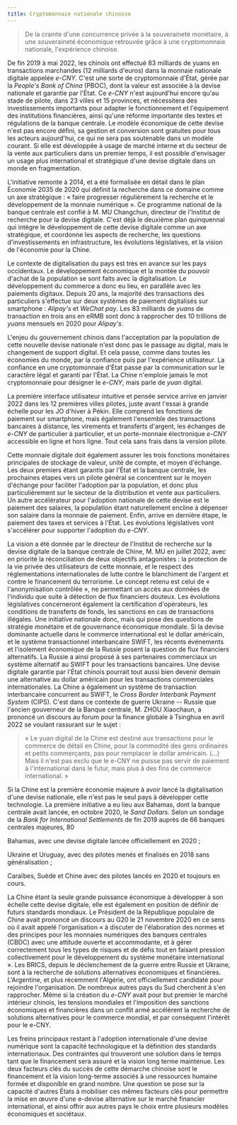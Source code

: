 ```yaml
---
title: Cryptomonnaie nationale chinoise
---
```

> De la crainte d'une concurrence privée à la souveraineté monétaire, à
> une souveraineté économique retrouvée grâce à une cryptomonnaie
> nationale, l'expérience chinoise.

De fin 2019 à mai 2022, les chinois ont effectué 83 milliards de yuans
en transactions marchandes (12 milliards d'euros) dans la monnaie
nationale digitale appelée *e-CNY*. C'est une sorte de cryptomonnaie
d'État, gérée par la *People's Bank of China* (PBOC), dont la valeur est
associée à la devise nationale et garantie par l'État. Ce *e-CNY* n'est
aujourd'hui encore qu'au stade de pilote, dans 23 villes et 15
provinces, et nécessitera des investissements importants pour adapter le
fonctionnement et l'équipement des institutions financières, ainsi
qu'une réforme importante des textes et régulations de la banque
centrale. Le modèle économique de cette devise n'est pas encore défini,
sa gestion et conversion sont gratuites pour tous les acteurs
aujourd'hui, ce qui ne sera pas soutenable dans un modèle courant. Si
elle est développée à usage de marché interne et du secteur de la vente
aux particuliers dans un premier temps, il est possible d'envisager un
usage plus international et stratégique d'une devise digitale dans un
monde en fragmentation.

L'initiative remonte à 2014, et a été formalisée en détail dans le plan
Économie 2035 de 2020 qui définit la recherche dans ce domaine comme un
axe stratégique : « faire progresser régulièrement la recherche et le
développement de la monnaie numérique ». Ce programme national de la
banque centrale est confié à M. MU Changchun, directeur de l'Institut de
recherche pour la devise digitale. C'est déjà le deuxième plan
quinquennal qui intègre le développement de cette devise digitale comme
un axe stratégique, et coordonne les aspects de recherche, les questions
d'investissements en infrastructure, les évolutions législatives, et la
vision de l'économie pour la Chine.

Le contexte de digitalisation du pays est très en avance sur les pays
occidentaux. Le développement économique et la montée du pouvoir d'achat
de la population se sont faits avec la digitalisation. Le développement
du commerce a donc eu lieu, en parallèle avec les paiements digitaux.
Depuis 20 ans, la majorité des transactions des particuliers s'effectue
sur deux systèmes de paiement digitalisés sur smartphone : *Alipay's* et
*WeChat pay*. Les 83 milliards de *yuans* de transaction en trois ans en
eRMB sont donc à rapprocher des 10 trillions de *yuans* mensuels en 2020
pour *Alipay's*.

L'enjeu du gouvernement chinois dans l'acceptation par la population de
cette nouvelle devise nationale n'est donc pas le passage au digital,
mais le changement de support digital. Et cela passe, comme dans toutes
les économies du monde, par la confiance puis par l'expérience
utilisateur. La confiance en une cryptomonnaie d'État passe par la
communication sur le caractère légal et garanti par l'État. La Chine
n'emploie jamais le mot cryptomonnaie pour désigner le *e-CNY*, mais parle
de *yuan* digital.

La première interface utilisateur intuitive et pensée service arrive en
janvier 2022 dans les 12 premières villes pilotes, juste avant l'essai à
grande échelle pour les JO d'hiver à Pékin. Elle comprend les fonctions
de paiement sur smartphone, mais également l'ensemble des transactions
bancaires à distance, les virements et transferts d'argent, les échanges
de *e-CNY* de particulier à particulier, et un porte-monnaie électronique
*e-CNY* accessible en ligne et hors ligne. Tout cela sans frais dans la
version pilote.

Cette monnaie digitale doit également assurer les trois fonctions
monétaires principales de stockage de valeur, unité de compte, et moyen
d'échange. Les deux premiers étant garantis par l'État et la banque
centrale, les prochaines étapes vers un pilote général se concentrent
sur le moyen d'échange pour faciliter l'adoption par la population, et
donc plus particulièrement sur le secteur de la distribution et vente
aux particuliers. Un autre accélérateur pour l'adoption nationale de
cette devise est le paiement des salaires, la population étant
naturellement encline à dépenser son salaire dans la monnaie de
paiement. Enfin, arrive en dernière étape, le paiement des taxes et
services à l'État. Les évolutions législatives vont s'accélérer pour
supporter l'adoption du *e-CNY*.

La vision a été donnée par le directeur de l'Institut de recherche sur
la devise digitale de la banque centrale de Chine, M. MU en juillet
2022, avec en priorité la réconciliation de deux objectifs antagonistes
: la protection de la vie privée des utilisateurs de cette monnaie, et
le respect des réglementations internationales de lutte contre le
blanchiment de l'argent et contre le financement du terrorisme. Le
concept retenu est celui de « l'anonymisation contrôlée », ne permettant
un accès aux données de l'individu que suite à détection de flux
financiers douteux. Les évolutions législatives concerneront également
la certification d'opérateurs, les conditions de transferts de fonds,
les sanctions en cas de transactions illégales. Une initiative nationale
donc, mais qui pose des questions de stratégie monétaire et de
gouvernance économique mondiale. Si la devise dominante actuelle dans le
commerce international est le dollar américain, et le système
transactionnel interbancaire SWIFT, les récents événements et
l'isolement économique de la Russie posent la question de flux
financiers alternatifs. La Russie a ainsi proposé à ses partenaires
commerciaux un système alternatif au SWIFT pour les transactions
bancaires. Une devise digitale garantie par l'État chinois pourrait tout
aussi bien devenir demain une alternative au dollar américain pour les
transactions commerciales internationales. La Chine a également un
système de transaction interbancaire concurrent au SWIFT, le *Cross
Border Interbank Payment System* (CIPS). C'est dans ce contexte de guerre
Ukraine -- Russie que l'ancien gouverneur de la Banque centrale, M. ZHOU
Xiaochaun, a prononcé un discours au forum pour la finance globale à
Tsinghua en avril 2022 se voulant rassurant sur le sujet :

> « Le yuan digital de la Chine est destiné aux transactions pour le
> commerce de détail en Chine, pour la commodité des gens ordinaires et
> petits commerçants, pas pour remplacer le dollar américain. (...) Mais
> il n'est pas exclu que le e-CNY ne puisse pas servir de paiement à
> l'international dans le futur, mais plus à des fins de commerce
> international. »

Si la Chine est la première économie majeure à avoir lancé la
digitalisation d'une devise nationale, elle n'est pas le seul pays à
développer cette technologie. La première initiative a eu lieu aux
Bahamas, dont la banque centrale avait lancée, en octobre 2020, le *Sand
Dollars*. Selon un sondage de la *Bank for International Settlements* de
fin 2019 auprès de 66 banques centrales majeures, 80

Bahamas, avec une devise digitale lancée officiellement en 2020 ;

Ukraine et Uruguay, avec des pilotes menés et finalisés en 2018 sans
généralisation ;

Caraïbes, Suède et Chine avec des pilotes lancés en 2020 et toujours en
cours.

La Chine étant la seule grande puissance économique à développer à son
échelle cette devise digitale, elle est également en position de définir
de futurs standards mondiaux. Le Président de la République populaire de
Chine avait prononcé un discours au G20 le 21 novembre 2020 en ce sens
où il avait appelé l'organisation « à discuter de l'élaboration des
normes et des principes pour les monnaies numériques des banques
centrales (CBDC) avec une attitude ouverte et accommodante, et à gérer
correctement tous les types de risques et de défis tout en faisant
pression collectivement pour le développement du système monétaire
international ». Les BRICS, depuis le déclenchement de la guerre entre
Russie et Ukraine, sont à la recherche de solutions alternatives
économiques et financières. L'Argentine, et plus récemment l'Algérie,
ont officiellement candidaté pour rejoindre l'organisation. De nombreux
autres pays du Sud cherchent à s'en rapprocher. Même si la création du
*e-CNY* avait pour but premier le marché intérieur chinois, les tensions
mondiales et l'imposition des sanctions économiques et financières dans
un conflit armé accélèrent la recherche de solutions alternatives pour
le commerce mondial, et par conséquent l'intérêt pour le e-CNY.

Les freins principaux restant à l'adoption internationale d'une devise
numérique sont la capacité technologique et la définition des standards
internationaux. Des contraintes qui trouveront une solution dans le
temps tant que le financement sera assuré et la vision long terme
maintenue. Les deux facteurs clés du succès de cette démarche chinoise
sont le financement et la vision long-terme associés à une ressources
humaine formée et disponible en grand nombre. Une question se pose sur
la capacité d'autres États à mobiliser ces mêmes facteurs clés pour
permettre la mise en œuvre d'une e-devise alternative sur le marché
financier international, et ainsi offrir aux autres pays le choix entre
plusieurs modèles économiques et sociétaux.
